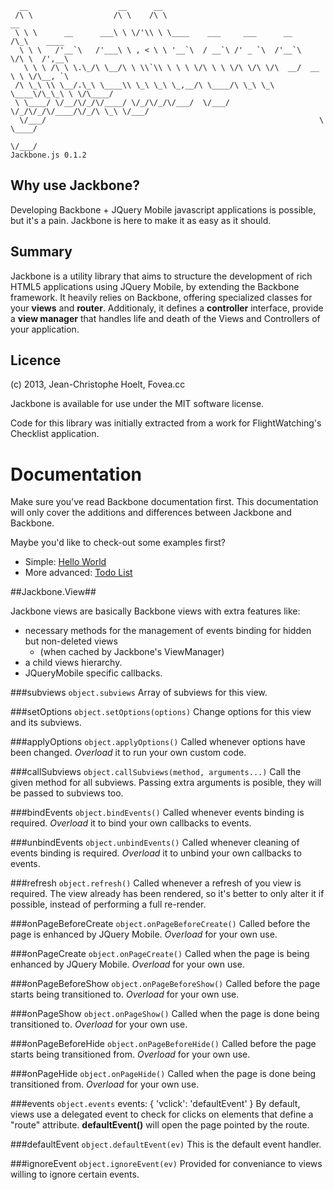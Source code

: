       __                    __      __                                                 
     /\ \                  /\ \    /\ \                                   __           
     \ \ \      __      ___\ \ \/'\\ \ \____    ___     ___      __      /\_\    ____  
      \ \ \   /'__`\   /'___\ \ , < \ \ '__`\  / __`\ /' _ `\  /'__`\    \/\ \  /',__\ 
       \ \ \ /\ \ \.\_/\ \__/\ \ \\`\\ \ \ \ \/\ \ \ \/\ \/\ \/\  __/  __ \ \ \/\__, `\
     /\ \_\ \\ \__/.\_\ \____\\ \_\ \_\ \_,__/\ \____/\ \_\ \_\ \____\/\_\_\ \ \/\____/
     \ \____/ \/__/\/_/\/____/ \/_/\/_/\/___/  \/___/  \/_/\/_/\/____/\/_/\ \_\ \/___/ 
      \/___/                                                             \ \____/      
                                                                          \/___/       
    Jackbone.js 0.1.2

Why use Jackbone?
-----------------

Developing Backbone + JQuery Mobile javascript applications is possible, but it's a pain. Jackbone is here to make it as easy as it should.

Summary
-------

Jackbone is a utility library that aims to structure the development of rich HTML5 applications using JQuery Mobile, by extending the Backbone framework. It heavily relies on Backbone, offering specialized classes for your **views** and **router**. Additionaly, it defines a **controller** interface, provide a **view manager** that handles life and death of the Views and Controllers of your application.

Licence
-------

(c) 2013, Jean-Christophe Hoelt, Fovea.cc

Jackbone is available for use under the MIT software license.

Code for this library was initially extracted from a work for FlightWatching's Checklist application.

Documentation
=============

Make sure you've read Backbone documentation first. This documentation will only cover the additions and differences between Jackbone and Backbone.

Maybe you'd like to check-out some examples first?
  * Simple: [Hello World](https://github.com/Fovea/jackbone/blob/master/examples/helloworld/js/main.js)
  * More advanced: [Todo List](https://github.com/Fovea/jackbone/blob/master/examples/todolist/js/main.js)

##Jackbone.View##

Jackbone views are basically Backbone views with extra features like:
  * necessary methods for the management of events binding for hidden but non-deleted views
     * (when cached by Jackbone's ViewManager)
  * a child views hierarchy.
  * JQueryMobile specific callbacks.

###subviews `object.subviews`
Array of subviews for this view.

###setOptions `object.setOptions(options)`
Change options for this view and its subviews.

###applyOptions `object.applyOptions()`
Called whenever options have been changed.
*Overload* it to run your own custom code.

###callSubviews `object.callSubviews(method, arguments...)`
Call the given method for all subviews.
Passing extra arguments is posible, they will be passed to subviews too.

###bindEvents `object.bindEvents()`
Called whenever events binding is required.
*Overload* it to bind your own callbacks to events.

###unbindEvents `object.unbindEvents()`
Called whenever cleaning of events binding is required.
*Overload* it to unbind your own callbacks to events.

###refresh `object.refresh()`
Called whenever a refresh of you view is required.
The view already has been rendered, so it's better to only alter it if possible, instead of performing a full re-render.

###onPageBeforeCreate `object.onPageBeforeCreate()`
Called before the page is enhanced by JQuery Mobile.
*Overload* for your own use.

###onPageCreate `object.onPageCreate()`
Called when the page is being enhanced by JQuery Mobile.
*Overload* for your own use.

###onPageBeforeShow `object.onPageBeforeShow()`
Called before the page starts being transitioned to.
*Overload* for your own use.

###onPageShow `object.onPageShow()`
Called when the page is done being transitioned to.
*Overload* for your own use.

###onPageBeforeHide `object.onPageBeforeHide()`
Called before the page starts being transitioned from.
*Overload* for your own use.

###onPageHide `object.onPageHide()`
Called when the page is done being transitioned from.
*Overload* for your own use.

###events `object.events`
    events: {
        'vclick': 'defaultEvent'
    }
By default, views use a delegated event to check for clicks on elements that define a "route" attribute. **defaultEvent()** will open the page pointed by the route.

###defaultEvent `object.defaultEvent(ev)`
This is the default event handler.

###ignoreEvent `object.ignoreEvent(ev)`
Provided for conveniance to views willing to ignore certain events.
